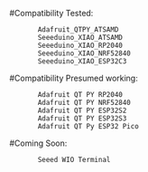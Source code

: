 #Compatibility Tested:

           Adafruit_QTPY_ATSAMD
           Seeeduino_XIAO_ATSAMD
           Seeeduino_XIAO_RP2040
           Seeeduino_XIAO_NRF52840
           Seeeduino_XIAO_ESP32C3



#Compatibility Presumed working:

           Adafruit QT PY RP2040   
           Adafruit QT PY NRF52840   
           Adafruit QT PY ESP32S2  
           Adafruit QT PY ESP32S3
           Adafruit QT Py ESP32 Pico


#Coming Soon:

           Seeed WIO Terminal 


